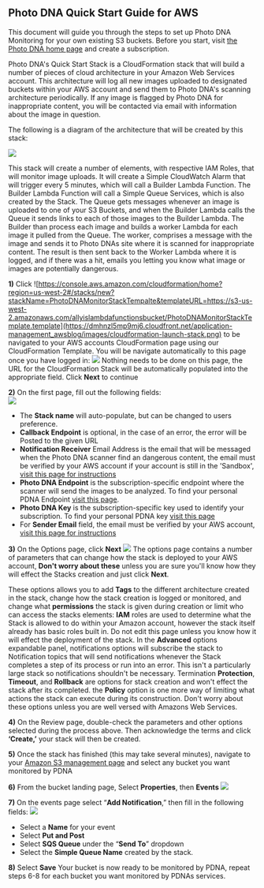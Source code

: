 
## Photo DNA Quick Start Guide for AWS ##

This document will guide you through the steps to set up Photo DNA Monitoring for your own existing S3 buckets.
Before you start, visit [the Photo DNA home page](https://myphotodna.microsoftmoderator.com/) and create a subscription.

Photo DNA's Quick Start Stack is a CloudFormation stack that will build a number of pieces of cloud architecture in your Amazon Web Services account. This architecture will log all new images uploaded to designated buckets within your AWS account and send them to Photo DNA's scanning architecture periodically. If any image is flagged by Photo DNA for inappropriate content, you will be contacted via email with information about the image in question.

The following is a diagram of the architecture that will be created by this stack:

![](https://s3-us-west-2.amazonaws.com/allyislambdafunctionsbucket/SimpleArchDiagram.png)

This stack will create a number of elements, with respective IAM Roles, that will monitor image uploads. It will create a Simple CloudWatch Alarm that will trigger every 5 minutes, which will call a Builder Lambda Function. The Builder Lambda Function will call a Simple Queue Services, which is also created by the Stack. The Queue gets messages whenever an image is uploaded to one of your S3 Buckets, and when the Builder Lambda calls the Queue it sends links to each of those images to the Builder Lambda. The Builder than process each image and builds a worker Lambda for each image it pulled from the Queue. The worker, comprises a message with the image and sends it to Photo DNAs site where it is scanned for inappropriate content. The result is then sent back to the Worker Lambda where it is logged, and if there was a hit, emails you letting you know what image or images are potentially dangerous.


**1)**	Click ![https://console.aws.amazon.com/cloudformation/home?region=us-west-2#/stacks/new?stackName=PhotoDNAMonitorStackTempalte&templateURL=https://s3-us-west-2.amazonaws.com/allyislambdafunctionsbucket/PhotoDNAMonitorStackTemplate.template](https://dmhnzl5mp9mj6.cloudfront.net/application-management_awsblog/images/cloudformation-launch-stack.png) to be navigated to your AWS accounts CloudFormation page using our CloudFormation Template. You will be navigate automatically to this page once you have logged in:
![](https://s3-us-west-2.amazonaws.com/allyislambdafunctionsbucket/AWSLandingPage.PNG)
Nothing needs to be done on this page, the URL for the CloudFormation Stack will be automatically populated into the appropriate field. Click **Next** to continue

**2)**	On the first page, fill out the following fields:  
![](https://s3-us-west-2.amazonaws.com/allyislambdafunctionsbucket/AWSFirstPageCapture.PNG)

- The **Stack name** will auto-populate, but can be changed to users preference.
- **Callback Endpoint** is optional, in the case of an error, the error will be Posted to the given URL
- **Notification Receiver** Email Address is the email that will be messaged when the Photo DNA scanner find an dangerous content, the email must be verified by your AWS account if your account is still in the 'Sandbox', [visit this page for instructions](https://us-west-2.console.aws.amazon.com/ses/home?region=us-west-2#verified-senders-email ) 
- **Photo DNA Endpoint** is the subscription-specific endpoint where the scanner will send the images to be analyzed. To find your personal PDNA Endpoint [visit this page](https://testpdnaui.azurewebsites.net/).  
- **Photo DNA Key** is the subscription-specific key used to identify your subscription. To find your personal PDNA key [visit this page](https://testpdnaui.azurewebsites.net/ ) 
- For **Sender Email** field, the email must be verified by your AWS account, [visit this page for instructions](https://us-west-2.console.aws.amazon.com/ses/home?region=us-west-2#verified-senders-email ) 

**3)**	On the Options page, click **Next**
 ![](https://s3-us-west-2.amazonaws.com/allyislambdafunctionsbucket/AWSSecondPageCapture.PNG)
The options page contains a number of parameters that can change how the stack is deployed to your AWS account, **Don't worry about these** unless you are sure you'll know how they will effect the Stacks creation and just click **Next**. 

These options allows you to add **Tags** to the different architecture created in the stack, change how the stack creation is logged or monitored, and change what **permissions** the stack is given during creation or limit who can access the stacks elements: **IAM** roles are used to determine what the Stack is allowed to do within your Amazon account, however the stack itself already has basic roles built in. Do not edit this page unless you know how it will effect the deployment of the stack. In the **Advanced** options expandable panel, notifications options will subscribe the stack to Notification topics that will send notifications whenever the Stack completes a step of its process or run into an error. This isn't a particularly large stack so notifications shouldn't be necessary. Termination **Protection**, **Timeout**, and **Rollback** are options for stack creation and won't effect the stack after its completed. the **Policy** option is one more way of limiting what actions the stack can execute during its construction. Don't worry about these options unless you are well versed with Amazons Web Services.

**4)**	On the Review page, double-check the parameters and other options selected during the process above. Then acknowledge the terms and click **‘Create,’** your stack will then be created.

**5)**	Once the stack has finished (this may take several minutes), navigate to your [Amazon S3 management page](https://s3.console.aws.amazon.com/s3) and select any bucket you want monitored by PDNA

**6)**	From the bucket landing page, Select **Properties**, then **Events**
![](https://s3-us-west-2.amazonaws.com/allyislambdafunctionsbucket/BucketPage.PNG)

**7)**	On the events page select “**Add Notification**,” then fill in the following fields: 
![](https://s3-us-west-2.amazonaws.com/allyislambdafunctionsbucket/EventsPage.PNG)

- Select a **Name** for your event
- Select **Put and Post**
- Select **SQS Queue** under the “**Send To**” dropdown
- Select the **Simple Queue Name** created by the stack.

**8)**	Select **Save**
Your bucket is now ready to be monitored by PDNA, repeat steps 6-8 for each bucket you want monitored by PDNAs services. 
